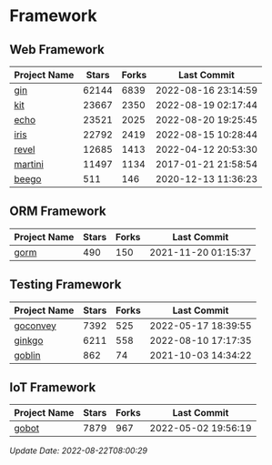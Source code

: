 # Framework

## Web Framework
| Project Name | Stars | Forks | Last Commit |
| ------------ | ----- | ----- | ----------- |
| [gin](https://github.com/gin-gonic/gin) | 62144 | 6839 | 2022-08-16 23:14:59 |
| [kit](https://github.com/go-kit/kit) | 23667 | 2350 | 2022-08-19 02:17:44 |
| [echo](https://github.com/labstack/echo) | 23521 | 2025 | 2022-08-20 19:25:45 |
| [iris](https://github.com/kataras/iris) | 22792 | 2419 | 2022-08-15 10:28:44 |
| [revel](https://github.com/revel/revel) | 12685 | 1413 | 2022-04-12 20:53:30 |
| [martini](https://github.com/go-martini/martini) | 11497 | 1134 | 2017-01-21 21:58:54 |
| [beego](https://github.com/astaxie/beego) | 511 | 146 | 2020-12-13 11:36:23 |

## ORM Framework
| Project Name | Stars | Forks | Last Commit |
| ------------ | ----- | ----- | ----------- |
| [gorm](https://github.com/jinzhu/gorm) | 490 | 150 | 2021-11-20 01:15:37 |

## Testing Framework
| Project Name | Stars | Forks | Last Commit |
| ------------ | ----- | ----- | ----------- |
| [goconvey](https://github.com/smartystreets/goconvey) | 7392 | 525 | 2022-05-17 18:39:55 |
| [ginkgo](https://github.com/onsi/ginkgo) | 6211 | 558 | 2022-08-10 17:17:35 |
| [goblin](https://github.com/franela/goblin) | 862 | 74 | 2021-10-03 14:34:22 |

## IoT Framework
| Project Name | Stars | Forks | Last Commit |
| ------------ | ----- | ----- | ----------- |
| [gobot](https://github.com/hybridgroup/gobot) | 7879 | 967 | 2022-05-02 19:56:19 |

*Update Date: 2022-08-22T08:00:29*